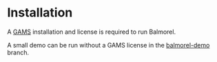# Installation
A [GAMS](https://gams.com/) installation and license is required to run Balmorel.

A small demo can be run without a GAMS license in the [balmorel-demo](https://github.com/balmorelcommunity/Balmorel/tree/balmorel-demo) branch. 
